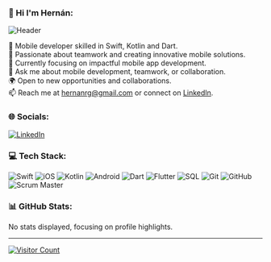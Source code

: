 ### 👋 Hi I'm Hernán:
![Header](https://live.staticflickr.com/65535/53795777117_d05af880b5_o.png)

🔧 Mobile developer skilled in Swift, Kotlin and Dart.<br>
🚀 Passionate about teamwork and creating innovative mobile solutions.<br>
📱 Currently focusing on impactful mobile app development.<br>
💬 Ask me about mobile development, teamwork, or collaboration.<br>
🌍 Open to new opportunities and collaborations.<br>
📫 Reach me at hernanrg@gmail.com or connect on [LinkedIn](https://www.linkedin.com/in/hern%C3%A1n-rodr%C3%ADguez-garnica/).

### 🌐 Socials:
[![LinkedIn](https://img.shields.io/badge/LinkedIn-%230077B5.svg?logo=linkedin&logoColor=white)](https://www.linkedin.com/in/hern%C3%A1n-rodr%C3%ADguez-garnica/)

### 💻 Tech Stack:
![Swift](https://img.shields.io/badge/Swift-%23FA7343.svg?style=for-the-badge&logo=swift&logoColor=white)
![iOS](https://img.shields.io/badge/iOS-%23000000.svg?style=for-the-badge&logo=ios&logoColor=white)
![Kotlin](https://img.shields.io/badge/Kotlin-%237F52FF.svg?style=for-the-badge&logo=kotlin&logoColor=white)
![Android](https://img.shields.io/badge/Android-%233DDC84.svg?style=for-the-badge&logo=android&logoColor=white)
![Dart](https://img.shields.io/badge/Dart-%230175C2.svg?style=for-the-badge&logo=dart&logoColor=white)
![Flutter](https://img.shields.io/badge/Flutter-%2302569B.svg?style=for-the-badge&logo=flutter&logoColor=white)
![SQL](https://img.shields.io/badge/SQL-%230074B6.svg?style=for-the-badge&logo=sqlite&logoColor=white)
![Git](https://img.shields.io/badge/Git-%23F05032.svg?style=for-the-badge&logo=git&logoColor=white)
![GitHub](https://img.shields.io/badge/GitHub-%23121011.svg?style=for-the-badge&logo=github&logoColor=white)
![Scrum Master](https://img.shields.io/badge/Scrum_Master-%234EA94B.svg?style=for-the-badge)

### 📊 GitHub Stats:
No stats displayed, focusing on profile highlights.

---

[![Visitor Count](https://visitcount.itsvg.in/api?id=HerniRG&icon=0&color=0)](https://visitcount.itsvg.in)
